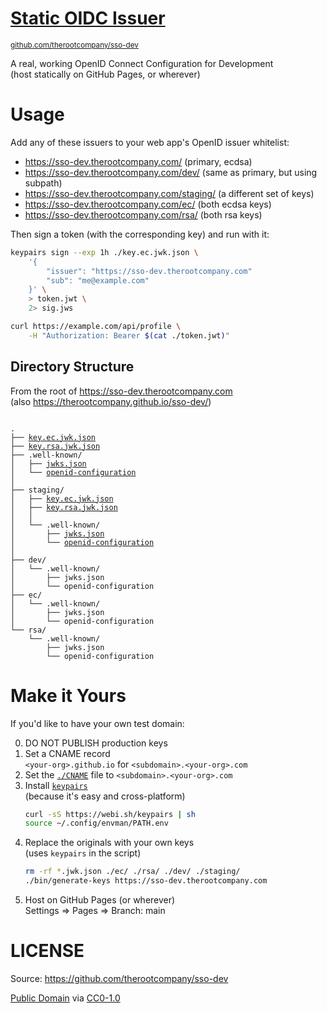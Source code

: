 # [Static OIDC Issuer](https://github.com/therootcompany/sso-dev/)

<small><a href="https://github.com/therootcompany/sso-dev/">github.com/therootcompany/sso-dev</a></small>

A real, working OpenID Connect Configuration for Development \
(host statically on GitHub Pages, or wherever)

# Usage

Add any of these issuers to your web app's OpenID issuer whitelist:

-   <https://sso-dev.therootcompany.com/> (primary, ecdsa)
-   <https://sso-dev.therootcompany.com/dev/> (same as primary, but using subpath)
-   <https://sso-dev.therootcompany.com/staging/> (a different set of keys)
-   <https://sso-dev.therootcompany.com/ec/> (both ecdsa keys)
-   <https://sso-dev.therootcompany.com/rsa/> (both rsa keys)

Then sign a token (with the corresponding key) and run with it:

```sh
keypairs sign --exp 1h ./key.ec.jwk.json \
    '{
        "issuer": "https://sso-dev.therootcompany.com"
        "sub": "me@example.com"
    }' \
    > token.jwt \
    2> sig.jws

curl https://example.com/api/profile \
    -H "Authorization: Bearer $(cat ./token.jwt)"
```

## Directory Structure

From the root of <https://sso-dev.therootcompany.com> \
(also <https://therootcompany.github.io/sso-dev/>)

<pre><code>
.
├── <a href="./key.ec.jwk.json">key.ec.jwk.json</a>
├── <a href="./key.rsa.jwk.json">key.rsa.jwk.json</a>
├── .well-known/
│   ├── <a href="./.well-known/jwks.json">jwks.json</a>
│   └── <a href="./.well-known/openid-configuration">openid-configuration</a>
│
├── staging/
│   ├── <a href="./staging/key.ec.jwk.json">key.ec.jwk.json</a>
│   ├── <a href="./staging/key.rsa.jwk.json">key.rsa.jwk.json</a>
│   │
│   └── .well-known/
│       ├── <a href="./staging/.well-known/jwks.json">jwks.json</a>
│       └── <a href="./staging/.well-known/openid-configuration">openid-configuration</a>
│
├── dev/
│   └── .well-known/
│       ├── jwks.json
│       └── openid-configuration
├── ec/
│   └── .well-known/
│       ├── jwks.json
│       └── openid-configuration
└── rsa/
    └── .well-known/
        ├── jwks.json
        └── openid-configuration
</code></pre>

# Make it Yours

If you'd like to have your own test domain:

0. DO NOT PUBLISH production keys
1. Set a CNAME record \
   `<your-org>.github.io` for `<subdomain>.<your-org>.com`
2. Set the [`./CNAME`](./CNAME) file to `<subdomain>.<your-org>.com`
3. Install [`keypairs`](https://webinstall.dev/keypairs) \
   (because it's easy and cross-platform)
    ```sh
    curl -sS https://webi.sh/keypairs | sh
    source ~/.config/envman/PATH.env
    ```
4. Replace the originals with your own keys \
   (uses `keypairs` in the script)
    ```sh
    rm -rf *.jwk.json ./ec/ ./rsa/ ./dev/ ./staging/
    ./bin/generate-keys https://sso-dev.therootcompany.com
    ```
5. Host on GitHub Pages (or wherever) \
   Settings => Pages => Branch: main

# LICENSE

Source: <https://github.com/therootcompany/sso-dev>

[Public Domain](https://therootcompany.com/blog/how-to-release-software-into-the-public-domain/) via [CC0-1.0](https://creativecommons.org/publicdomain/zero/1.0/)
